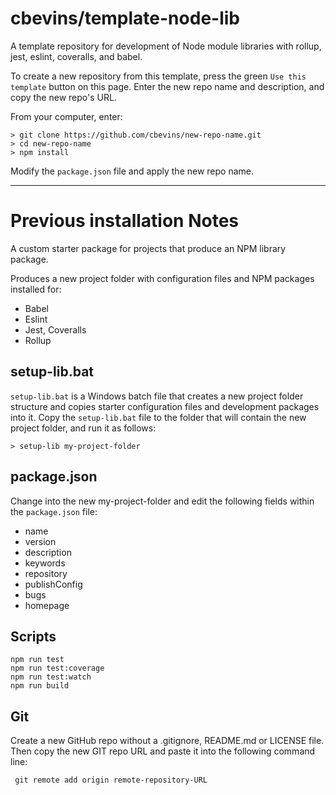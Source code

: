 # cbevins/template-node-lib

A template repository for development of Node module libraries with rollup, jest, eslint, coveralls, and babel.

To create a new repository from this template, press the green `Use this template` button on this page.  Enter the new repo name and description, and copy the new repo's URL.

From your computer, enter:
```
> git clone https://github.com/cbevins/new-repo-name.git
> cd new-repo-name
> npm install
```

Modify the `package.json` file and apply the new repo name.

---

# Previous installation Notes

A custom starter package for projects that produce an NPM library package.

Produces a new project folder with configuration files and NPM packages installed for:
- Babel
- Eslint
- Jest, Coveralls
- Rollup


## setup-lib.bat

`setup-lib.bat` is a Windows batch file that creates a new project folder structure and copies starter configuration files and development packages into it.  Copy the `setup-lib.bat` file to the folder that will contain the new project folder, and run it as follows:
```
> setup-lib my-project-folder
```

## package.json

Change into the new my-project-folder and edit the following fields within the `package.json` file:
- name
- version
- description
- keywords
- repository
- publishConfig
- bugs
- homepage

## Scripts
```
npm run test
npm run test:coverage
npm run test:watch
npm run build
```

## Git

Create a new GitHub repo without a .gitignore, README.md or LICENSE file.  Then copy the new GIT repo URL and paste it into the following command line:
```
 git remote add origin remote-repository-URL
 ```
